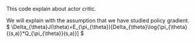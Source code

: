 This code explain about actor critic.

We will explain with the assumption that we have studied policy gradient.  
$
\Delta_{\theta}J(\theta)=E_{\pi_{\theta}}[Delta_{\theta}\log{\pi_{\theta}{(s,a)}*Q_{\pi_{\theta}}(s,a)}]
$